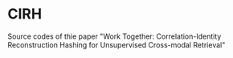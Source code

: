 # CIRH
Source codes of thie paper "Work Together: Correlation-Identity Reconstruction Hashing for Unsupervised Cross-modal Retrieval"
